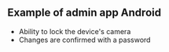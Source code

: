 ## Example of admin app Android
* Ability to lock the device's camera
* Changes are confirmed with a password